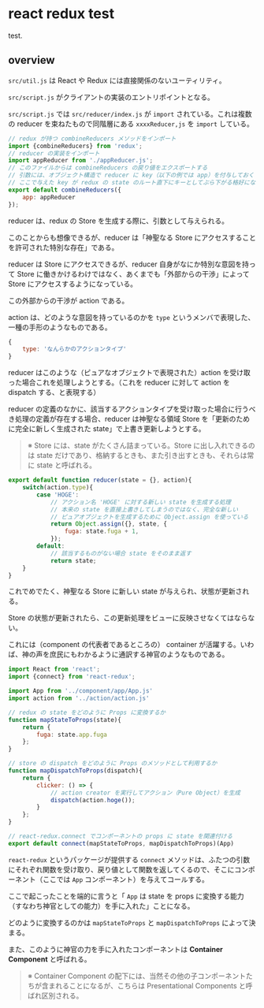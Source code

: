 
# react redux test

test.

## overview

`src/util.js` は React や Redux には直接関係のないユーティリティ。

`src/script.js` がクライアントの実装のエントリポイントとなる。

`src/script.js` では `src/reducer/index.js` が `import` されている。これは複数の reducer を束ねたもので同階層にある `xxxxReducer,js` を `import` している。

```javascript index.js
// redux が持つ combineReducers メソッドをインポート
import {combineReducers} from 'redux';
// reducer の実装をインポート
import appReducer from './appReducer.js';
// このファイルからは combineReducers の戻り値をエクスポートする
// 引数には、オブジェクト構造で reducer に key（以下の例では app）を付与しておく
// ここで与えた key が redux の state のルート直下にキーとしてぶら下がる格好になる
export default combineReducers({
    app: appReducer
});
```

reducer は、redux の Store を生成する際に、引数として与えられる。

このことからも想像できるが、reducer は「神聖なる Store にアクセスすることを許可された特別な存在」である。

reducer は Store にアクセスできるが、reducer 自身がなにか特別な意図を持って Store に働きかけるわけではなく、あくまでも「外部からの干渉」によって Store にアクセスするようになっている。

この外部からの干渉が action である。

action は、どのような意図を持っているのかを `type` というメンバで表現した、一種の手形のようなものである。

```javascript
{
    type: 'なんらかのアクションタイプ'
}
```

reducer はこのような（ピュアなオブジェクトで表現された）action を受け取った場合これを処理しようとする。（これを reducer に対して action を dispatch する、と表現する）

reducer の定義のなかに、該当するアクションタイプを受け取った場合に行うべき処理の定義が存在する場合、reducer は神聖なる領域 Store を「更新のために完全に新しく生成された state」で上書き更新しようとする。

> ※ Store には、state がたくさん詰まっている。Store に出し入れできるのは state だけであり、格納するときも、また引き出すときも、それらは常に state と呼ばれる。

```javascript
export default function reducer(state = {}, action){
    switch(action.type){
        case 'HOGE':
            // アクション名 'HOGE' に対する新しい state を生成する処理
            // 本来の state を直接上書きしてしまうのではなく、完全な新しい
            // ピュアオブジェクトを生成するために Object.assign を使っている
            return Object.assign({}, state, {
                fuga: state.fuga + 1,
            });
        default:
            // 該当するものがない場合 state をそのまま返す
            return state;
    }
}
```

これでめでたく、神聖なる Store に新しい state が与えられ、状態が更新される。

Store の状態が更新されたら、この更新処理をビューに反映させなくてはならない。

これには（component の代表者であるところの） container が活躍する。いわば、神の声を庶民にもわかるように通訳する神官のようなものである。

```javascript
import React from 'react';
import {connect} from 'react-redux';

import App from '../component/app/App.js'
import action from '../action/action.js'

// redux の state をどのように Props に変換するか
function mapStateToProps(state){
    return {
        fuga: state.app.fuga
    };
}

// store の dispatch をどのように Props のメソッドとして利用するか
function mapDispatchToProps(dispatch){
    return {
        clicker: () => {
            // action creator を実行してアクション（Pure Object）を生成
            dispatch(action.hoge());
        }
    };
}

// react-redux.connect でコンポーネントの props に state を関連付ける
export default connect(mapStateToProps, mapDispatchToProps)(App)
```

`react-redux` というパッケージが提供する `connect` メソッドは、ふたつの引数にそれぞれ関数を受け取り、戻り値として関数を返してくるので、そこにコンポーネント（ここでは `App` コンポーネント）を与えてコールする。

ここで起こったことを端的に言うと「 `App` は state を props に変換する能力（すなわち神官としての能力）を手に入れた」ことになる。

どのように変換するのかは `mapStateToProps` と `mapDispatchToProps` によって決まる。

また、このように神官の力を手に入れたコンポーネントは **Container Component** と呼ばれる。

> ※ Container Component の配下には、当然その他の子コンポーネントたちが含まれることになるが、こちらは Presentational Components と呼ばれ区別される。



